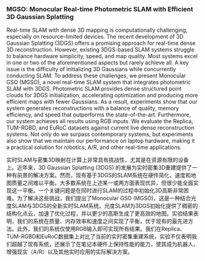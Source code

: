 ### MGSO: Monocular Real-time Photometric SLAM with Efficient 3D Gaussian Splatting

Real-time SLAM with dense 3D mapping is computationally challenging, especially on resource-limited devices. The recent development of 3D Gaussian Splatting (3DGS) offers a promising approach for real-time dense 3D reconstruction. However, existing 3DGS-based SLAM systems struggle to balance hardware simplicity, speed, and map quality. Most systems excel in one or two of the aforementioned aspects but rarely achieve all. A key issue is the difficulty of initializing 3D Gaussians while concurrently conducting SLAM. To address these challenges, we present Monocular GSO (MGSO), a novel real-time SLAM system that integrates photometric SLAM with 3DGS. Photometric SLAM provides dense structured point clouds for 3DGS initialization, accelerating optimization and producing more efficient maps with fewer Gaussians. As a result, experiments show that our system generates reconstructions with a balance of quality, memory efficiency, and speed that outperforms the state-of-the-art. Furthermore, our system achieves all results using RGB inputs. We evaluate the Replica, TUM-RGBD, and EuRoC datasets against current live dense reconstruction systems. Not only do we surpass contemporary systems, but experiments also show that we maintain our performance on laptop hardware, making it a practical solution for robotics, A/R, and other real-time applications.

实时SLAM与密集3D映射在计算上非常具有挑战性，尤其是在资源有限的设备上。近年来，3D Gaussian Splatting (3DGS) 的发展为实时密集3D重建提供了一种有前景的解决方案。然而，现有基于3DGS的SLAM系统在硬件简化、速度和地图质量之间难以平衡。大多数系统在上述某一或两方面表现优异，但很少能全面实现这一平衡。一个关键问题是在同时进行SLAM的过程中初始化3D高斯非常困难。为了解决这些挑战，我们提出了Monocular GSO (MGSO)，这是一种结合光度SLAM与3DGS的全新实时SLAM系统。光度SLAM为3DGS初始化提供了稠密的结构化点云，加速了优化过程，并以更少的高斯生成了更高效的地图。实验结果表明，我们的系统在质量、内存效率和速度之间实现了平衡，优于现有的最先进方法。此外，我们的系统仅使用RGB输入即可实现所有结果。我们在Replica、TUM-RGBD和EuRoC数据集上对比了当前的实时密集重建系统，实验不仅表明我们超越了现有系统，还展示了在笔记本硬件上保持性能的能力，使其成为机器人、增强现实（A/R）以及其他实时应用的实际解决方案。
